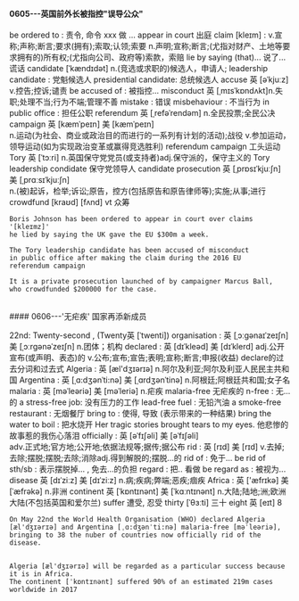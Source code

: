 

#### 0605---英国前外长被指控"误导公众"

> 
be ordered to : 责令, 命令 xxx 做 ...
appear in court  出庭
claim [kleɪm] : v.宣称;声称;断言;要求(拥有);索取;认领;索要
                n.声明;宣称;断言;(尤指对财产、土地等要求拥有的)所有权;(尤指向公司、政府等)索款，索赔
lie by saying (that)... 说了...谎话
candidate [ˈkændɪdət] n.(竞选或求职的)候选人，申请人;
leadership candidate : 党魁候选人
presidential candidate: 总统候选人
accuse 英 [əˈkjuːz] v.控告;控诉;谴责
be accused of : 被指控...
misconduct 英 [ˌmɪsˈkɒndʌkt]n.失职;处理不当;行为不端;管理不善
mistake : 错误
misbehaviour : 不当行为
in public office : 担任公职
referendum 英 [ˌrefəˈrendəm] n.全民投票;全民公决
campaign 英 [kæmˈpeɪn]   美 [kæmˈpeɪn]  
n.运动(为社会、商业或政治目的而进行的一系列有计划的活动);战役
v.参加运动，领导运动(如为实现政治变革或赢得竞选胜利)
referendum campaign 工头运动
Tory 英 [ˈtɔːri] n.英国保守党党员(或支持者)adj.保守派的，保守主义的
Tory leadership condidate 保守党领导人
candidate
prosecution 英 [ˌprɒsɪˈkjuːʃn]   美 [ˌprɑːsɪˈkjuːʃn]  
n.(被)起诉，检举;诉讼;原告，控方(包括原告和原告律师等);实施;从事;进行
crowdfund [kraʊd] [fʌnd] vt 众筹

```
Boris Johnson has been ordered to appear in court over claims '[kleɪmz]'
he lied by saying the UK gave the EU $300m a week.

The Tory leadership candidate has been accused of misconduct 
in public office after making the claim during the 2016 EU 
referendum campaign

It is a private prosecution launched of by campaigner Marcus Ball, 
who crowdfunded $200000 for the case.
```




<br>
#### 0606---'无疟疾' 国家再添新成员

> 
22nd: Twenty-second , (Twenty英 [ˈtwenti])
organisation : 英 [ˌɔːɡənaɪˈzeɪʃn]   美 [ˌɔːrɡənəˈzeɪʃn]  n.团体；机构
declared : 英 [dɪˈkleəd]   美 [dɪˈklerd]  adj.公开宣布(或声明、表态)的 v.公布;宣布;宣告;表明;宣称;断言;申报(收益) declare的过去分词和过去式
Algeria : 英 [æl'dʒɪərɪə]  n.阿尔及利亚;阿尔及利亚人民民主共和国
Argentina : 英 [ˌɑ:dʒənˈti:nə]   美 [ˌɑrdʒənˈtinə]  n.阿根廷;阿根廷共和国;女子名
malaria : 英 [məˈleəriə]   美 [məˈleriə]  n.疟疾
malaria-free 无疟疾的
n-free : 无...的
a stress-free job: 没有压力的工作
lead-free fuel : 无铅汽油
a smoke-free restaurant : 无烟餐厅
bring to : 使得, 导致 (表示带来的一种结果)
bring the water to boil : 把水烧开
Her tragic stories brought tears to my eyes. 他悲惨的故事惹的我伤心落泪
officially : 英 [əˈfɪʃəli]   美 [əˈfɪʃəli]  
adv.正式地;官方地;公开地;依据法规等;据传;据公布
rid : 英 [rɪd]   美 [rɪd]  v.去掉;去除;摆脱;摆脱;去除;消除adj.得到解脱的;摆脱…的
rid of : 免于...
be rid of sth/sb  : 表示摆脱掉... , 免去...的负担
regard : 把.. 看做
be regard as : 被视为...
disease 英 [dɪˈziːz]   美 [dɪˈziːz]  n.病;疾病;弊端;恶疾;痼疾
Africa : 英 ['æfrɪkə]   美 [ˈæfrəkə]  n.非洲
continent 英 [ˈkɒntɪnənt]   美 [ˈkɑːntɪnənt]  n.大陆;陆地;洲;欧洲大陆(不包括英国和爱尔兰)
suffer 遭受, 忍受
thirty [ˈθɜːti]  三十
eight 英 [eɪt] 8

```
On May 22nd the World Health Organisation (WHO) declared Algeria [æl'dʒɪərɪə] and Argentina [ˌɑ:dʒənˈti:nə] malaria-free [məˈleəriə],
bringing to 38 the nuber of countries now officially rid of the disease.


Algeria [æl'dʒɪərɪə] will be regarded as a particular success because it is in Africa.
The continent [ˈkɒntɪnənt] suffered 90% of an estimated 219m cases worldwide in 2017
```



















